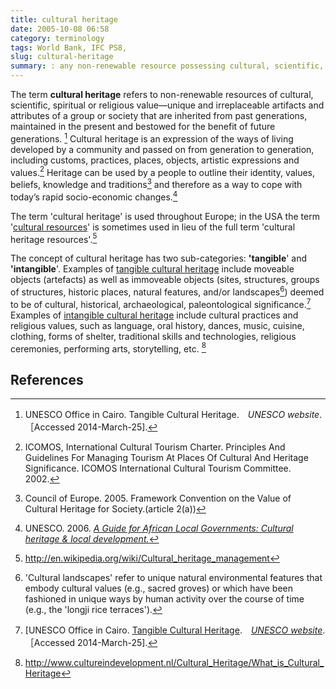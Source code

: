 ```yaml
---
title: cultural heritage
date: 2005-10-08 06:58
category: terminology
tags: World Bank, IFC PS8,
slug: cultural-heritage
summary: : any non-renewable resource possessing cultural, scientific, spiritual or religious value
---
```



<!--
The term **cultural-heritage** refers to any non-renewable resource possessing cultural, scientific, spiritual or religious value. Cultural heritage may be tangible or intangible. Examples of tangible forms of cultural heritage include moveable or immoveable objects, sites structures, groups of structures, natural features, or landscapes that have archaeological, paleontological, or historical significance, as well as unique natural environmental features that embody cultural values. Examples of intangible forms of cultural heritage include cultural practices and religious values, such as language, oral history, dances, music, etc.

World Bank. n.d. "[Social Analysis: Glossary of key terms](http://go.worldbank.org/HSXB13LCA0)." World Bank Website. Washington D.C.: The World Bank. Available online at: http://go.worldbank.org/HSXB13LCA0 [Accessed: 22 October 2013].
-->

The term **cultural heritage** refers to non-renewable resources of cultural, scientific, spiritual or religious value—unique and irreplaceable artifacts and attributes of a group or society that are inherited from past generations, maintained in the present and bestowed for the benefit of future generations. [[^1]]([^1]) Cultural heritage is an expression of the ways of living developed by a community and passed on from generation to generation, including customs, practices, places, objects, artistic expressions and values.[[^2]]([^2]) Heritage can be used by a people to outline their identity, values, beliefs, knowledge and traditions[^3] and therefore as a way to cope with today’s rapid socio-economic changes.[^4]

The term 'cultural heritage' is used throughout Europe; in the USA the term '[cultural resources]()' is sometimes used in lieu of the full term 'cultural heritage resources'.[^5]

The concept of cultural heritage has two sub-categories: **'tangible**' and **'intangible**'. Examples of [tangible cultural heritage](# "tangible cultural heritage") include moveable objects (artefacts) as well as immoveable objects (sites, structures, groups of structures, historic places, natural features, and/or landscapes[^6]) deemed to be of cultural, historical, archaeological, paleontological significance.[^7] Examples of [intangible cultural heritage](# "intangible cultural heritage") include cultural practices and religious values, such as language, oral history, dances, music, cuisine, clothing, forms of shelter, traditional skills and technologies, religious ceremonies, performing arts, storytelling, etc. [^8]


<!--
The term 'cultural heritage' is used throughout Europe; in the USA the term '[cultural resources](http://applied-anthro.com/terms/cultural-heritage/ "cultural heritage")' is sometimes used in lieu of the full term 'cultural heritage resources'.[^5]

The concept of cultural heritage has two sub-categories: **'tangible**' and **'intangible**'. Examples of [tangible cultural heritage](# "tangible cultural heritage") include moveable objects (artefacts) as well as immoveable objects (sites, structures, groups of structures, historic places, natural features, and/or landscapes[^6]) deemed to be of cultural, historical, archaeological, paleontological significance.[^7] Examples of [intangible cultural heritage]() include cultural practices and religious values, such as language, oral history, dances, music, cuisine, clothing, forms of shelter, traditional skills and technologies, religious ceremonies, performing arts, storytelling, etc. [^8]

-->

<!--

Typologies of Cultural Heritage Resources

*   Tangible Cultural Heritage
    -   artefact - significance to be interpreted in context the of regional archaeology and to be determined via a Cultural Heritage Asseessment [ref: GN 8 Annex A para. E (p. 168)]
    -   archaeological site (significance to be interpreted in the context of regional and global archaeology and to be determined via Cultural Heritage Asseessment) [ref: GN 8 Annex A para. A (p. 167)]

*   Historic or Cultural Landscapes
    -   cultural landscape [incl. culturally important natural features and sacred sites] (significance in context of community perception; to be determined via CHA) [ref: GN 8 Annex A para. D (p. 167)]
    -   historic district [ref: GN 8 Annex A para. C (p. 167)]
    -   historic structure [ref: GN 8 Annex A para. B (p. 167)]

-->

<!--

[^15]: [Cultural Heritage Management (CHM)](# "Cultural Heritage Management") [*also*: [Cultural Resource Management (CRM)](# "Cultural Resource Management") in American parlance] is the vocation and practice of managing cultural heritage. It is a branch of cultural resources management (CRM), although it also draws on the practices of conservation, restoration, museology, archaeology, history and architecture.[^15]

[^15]: Wikipedia. <http://en.wikipedia.org/wiki/Cultural_heritage_management>
-->

<!--
Cultural heritage is defined as resources with which people identify as a reflection and expression of
their constantly evolving values, beliefs, knowledge and traditions. 

World Bank. 2018. "Acronyms, abbreviations and glossary," _[Environmental and Social Framework Resources](https://www.worldbank.org/en/projects-operations/environmental-and-social-framework/brief/environmental-and-social-framework-resources)_ Washington D.C.: World Bank.
-->

## References

[^1]: UNESCO Office in Cairo. [Tangible Cultural Heritage](http://www.unesco.org/new/en/cairo/culture/tangible-cultural-heritage/).　*[UNESCO website](http://www.unesco.org/)*.［Accessed 2014-March-25].

[^2]: ICOMOS, International Cultural Tourism Charter. Principles And Guidelines For Managing Tourism At Places Of Cultural And Heritage Significance. ICOMOS International Cultural Tourism Committee. 2002.

[^3]: Council of Europe. 2005. Framework Convention on the Value of Cultural Heritage for Society.(article 2(a))

[^4]: UNESCO. 2006. *[A Guide for African Local Governments: Cultural heritage & local development.](http://whc.unesco.org/document/6856)*

[^5]: <http://en.wikipedia.org/wiki/Cultural_heritage_management>

[^6]: 'Cultural landscapes' refer to unique natural environmental features that embody cultural values (e.g., sacred groves) or which have been fashioned in unique ways by human activity over the course of time (e.g., the 'longji rice terraces').

[^7]: [UNESCO Office in Cairo. [Tangible Cultural Heritage](http://www.unesco.org/new/en/cairo/culture/tangible-cultural-heritage/).　*[UNESCO website](http://www.unesco.org/)*.［Accessed 2014-March-25].

[^8]: <http://www.cultureindevelopment.nl/Cultural_Heritage/What_is_Cultural_Heritage>
